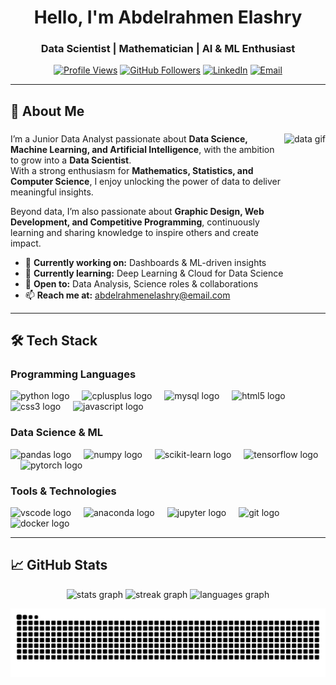 <h1 align="center">Hello, I'm Abdelrahmen Elashry</h1>
<h3 align="center">Data Scientist | Mathematician | AI & ML Enthusiast</h3>

<div align="center">

[![Profile Views](https://komarev.com/ghpvc/?username=Abdelrahmen-Elashry&label=Profile%20views&color=0e75b6&style=flat)](https://github.com/Abdelrahmen-Elashry)
[![GitHub Followers](https://img.shields.io/github/followers/Abdelrahmen-Elashry?style=social)](https://github.com/Abdelrahmen-Elashry)
[![LinkedIn](https://img.shields.io/badge/LinkedIn-Connect-blue?style=flat&logo=linkedin)](https://linkedin.com/in/abdelrahmen-elashry)
[![Email](https://img.shields.io/badge/Email-Contact%20Me-red?style=flat&logo=gmail)](mailto:abdelrahmen.elashry@email.com)

</div>

---

<div align="left">

## 🚀 About Me  

</div>

###

<img align="right" height="180" src="https://media.giphy.com/media/qgQUggAC3Pfv687qPC/giphy.gif" alt="data gif"/>

###

<div align="left">
  
  I’m a Junior Data Analyst passionate about **Data Science, Machine Learning, and Artificial Intelligence**, with the ambition to grow into a **Data Scientist**.  
  With a strong enthusiasm for **Mathematics, Statistics, and Computer Science**, I enjoy unlocking the power of data to deliver meaningful insights.  
  
  Beyond data, I’m also passionate about **Graphic Design, Web Development, and Competitive Programming**, continuously learning and sharing knowledge to inspire others and create impact.  
  
  - 🔭 **Currently working on:** Dashboards & ML-driven insights  
  - 🌱 **Currently learning:** Deep Learning & Cloud for Data Science  
  - 💼 **Open to:** Data Analysis, Science roles & collaborations  
  - 📫 **Reach me at:** abdelrahmenelashry@email.com

</div>

---

## 🛠️ Tech Stack

### Programming Languages
<div align="left">
  <img src="https://cdn.jsdelivr.net/gh/devicons/devicon/icons/python/python-original.svg" height="40" alt="python logo"  />
  <img width="12" />
  <img src="https://cdn.jsdelivr.net/gh/devicons/devicon/icons/cplusplus/cplusplus-original.svg" height="40" alt="cplusplus logo"  />
  <img width="12" />
  <img src="https://cdn.jsdelivr.net/gh/devicons/devicon/icons/mysql/mysql-original.svg" height="40" alt="mysql logo"  />
  <img width="12" />
  <img src="https://cdn.jsdelivr.net/gh/devicons/devicon/icons/html5/html5-original.svg" height="40" alt="html5 logo"  />
  <img width="12" />
  <img src="https://cdn.jsdelivr.net/gh/devicons/devicon/icons/css3/css3-original.svg" height="40" alt="css3 logo"  />
  <img width="12" />
  <img src="https://cdn.jsdelivr.net/gh/devicons/devicon/icons/javascript/javascript-original.svg" height="40" alt="javascript logo"  />
</div>

### Data Science & ML
<div align="left">
  <img src="https://cdn.jsdelivr.net/gh/devicons/devicon/icons/pandas/pandas-original.svg" height="40" alt="pandas logo"  />
  <img width="12" />
  <img src="https://cdn.jsdelivr.net/gh/devicons/devicon/icons/numpy/numpy-original.svg" height="40" alt="numpy logo"  />
  <img width="12" />
  <img src="https://upload.wikimedia.org/wikipedia/commons/0/05/Scikit_learn_logo_small.svg" height="40" alt="scikit-learn logo" />
  <img width="12" />
  <img src="https://cdn.jsdelivr.net/gh/devicons/devicon/icons/tensorflow/tensorflow-original.svg" height="40" alt="tensorflow logo"  />
  <img width="12" />
  <img src="https://cdn.jsdelivr.net/gh/devicons/devicon/icons/pytorch/pytorch-original.svg" height="40" alt="pytorch logo"  />
</div>

### Tools & Technologies
<div align="left">
  <img src="https://cdn.jsdelivr.net/gh/devicons/devicon/icons/vscode/vscode-original.svg" height="40" alt="vscode logo"  />
  <img width="12" />
  <img src="https://cdn.jsdelivr.net/gh/devicons/devicon/icons/anaconda/anaconda-original.svg" height="40" alt="anaconda logo"  />
  <img width="12" />
  <img src="https://cdn.jsdelivr.net/gh/devicons/devicon/icons/jupyter/jupyter-original.svg" height="40" alt="jupyter logo"  />
  <img width="12" />
  <img src="https://cdn.jsdelivr.net/gh/devicons/devicon/icons/git/git-original.svg" height="40" alt="git logo"  />
  <img width="12" />
  <img src="https://cdn.jsdelivr.net/gh/devicons/devicon/icons/docker/docker-original.svg" height="40" alt="docker logo"  />
</div>

---

## 📈 GitHub Stats

<div align="center">
  
<img src="https://github-readme-stats.vercel.app/api?username=Abdelrahmen-Elashry&hide_title=false&hide_rank=false&show_icons=true&include_all_commits=true&count_private=true&disable_animations=false&theme=dark&locale=en&hide_border=true" height="150" alt="stats graph"  />
<img src="https://streak-stats.demolab.com?user=Abdelrahmen-Elashry&locale=en&mode=daily&theme=dark&hide_border=true&border_radius=5" height="150" alt="streak graph"  />
<img src="https://github-readme-stats.vercel.app/api/top-langs?username=Abdelrahmen-Elashry&locale=en&hide_title=false&layout=compact&card_width=320&langs_count=5&theme=dark&hide_border=true" height="150" alt="languages graph"  />

</div>

![Snake Animation](https://github.com/Abdelrahmen-Elashry/Abdelrahmen-Elashry/blob/output/snake-dark.svg)

